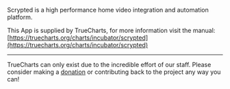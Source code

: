 Scrypted is a high performance home video integration and automation platform.

This App is supplied by TrueCharts, for more information visit the manual: [https://truecharts.org/charts/incubator/scrypted](https://truecharts.org/charts/incubator/scrypted)

---

TrueCharts can only exist due to the incredible effort of our staff.
Please consider making a [donation](https://truecharts.org/sponsor) or contributing back to the project any way you can!
